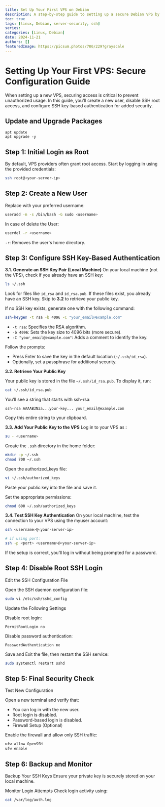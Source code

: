 ```yaml
---
title: Set Up Your First VPS on Debian
description: A step-by-step guide to setting up a secure Debian VPS by creating a new user, disabling root access, and enabling SSH key-based authentication.
toc: true
tags: [linux, Debian, server-security, ssh]
series:
categories: [Linux, Debian]
date: 2024-11-21
authors: []
featuredImage: https://picsum.photos/700/229?grayscale
---
```



# Setting Up Your First VPS: Secure Configuration Guide

When setting up a new VPS, securing access is critical to prevent unauthorized usage. In this guide, you'll create a new user, disable SSH root access, and configure SSH key-based authentication for added security.

## Update and Upgrade Packages

```
apt update
apt upgrade -y
```

## Step 1: Initial Login as Root

By default, VPS providers often grant root access. Start by logging in using the provided credentials:

```bash
ssh root@<your-server-ip>
```

## Step 2: Create a New User

Replace <username> with your preferred username:

```bash
useradd -m -s /bin/bash -G sudo <username>
```

In case of delete the User:

```bash
userdel -r <username>
```

`-r`: Removes the user's home directory.

## Step 3: Configure SSH Key-Based Authentication

**3.1. Generate an SSH Key Pair (Local Machine)**
On your local machine (not the VPS), check if you already have an SSH key:

```bash
ls ~/.ssh
```

Look for files like `id_rsa` and `id_rsa.pub`. If these files exist, you already have an SSH key. Skip to **3.2** to retrieve your public key.

If no SSH key exists, generate one with the following command:

```bash
ssh-keygen -t rsa -b 4096 -C "your_email@example.com"
```

- `-t rsa`: Specifies the RSA algorithm.
- `-b 4096`: Sets the key size to 4096 bits (more secure).
- `-C "your_email@example.com"`: Adds a comment to identify the key.

Follow the prompts:

- Press Enter to save the key in the default location (`~/.ssh/id_rsa`).
- Optionally, set a passphrase for additional security.

**3.2. Retrieve Your Public Key**

Your public key is stored in the file `~/.ssh/id_rsa.pub`. To display it, run:

```bash
cat ~/.ssh/id_rsa.pub
```

You’ll see a string that starts with ssh-rsa:

```text
ssh-rsa AAAAB3Nza...your-key... your_email@example.com
```

Copy this entire string to your clipboard.

**3.3. Add Your Public Key to the VPS**
Log in to your VPS as <username>:

```bash
su - <username>
```

Create the `.ssh` directory in the home folder:

```bash
mkdir -p ~/.ssh
chmod 700 ~/.ssh
```

Open the authorized_keys file:

```bash
vi ~/.ssh/authorized_keys
```

Paste your public key into the file and save it.

Set the appropriate permissions:

```bash
chmod 600 ~/.ssh/authorized_keys
```

**3.4. Test SSH Key Authentication**
On your local machine, test the connection to your VPS using the myuser account:

```bash
ssh <username>@<your-server-ip>

# if using port:
ssh -p <port> <username>@<your-server-ip>
```

If the setup is correct, you’ll log in without being prompted for a password.

## Step 4: Disable Root SSH Login

Edit the SSH Configuration File

Open the SSH daemon configuration file:

```bash
sudo vi /etc/ssh/sshd_config
```

Update the Following Settings

Disable root login:

```text
PermitRootLogin no
```

Disable password authentication:

```text
PasswordAuthentication no
```

Save and Exit the file, then restart the SSH service:

```bash
sudo systemctl restart sshd
```

## Step 5: Final Security Check

Test New Configuration

Open a new terminal and verify that:

- You can log in with the new user.
- Root login is disabled.
- Password-based login is disabled.
- Firewall Setup (Optional)

Enable the firewall and allow only SSH traffic:

```bash
ufw allow OpenSSH
ufw enable
```

## Step 6: Backup and Monitor

Backup Your SSH Keys Ensure your private key is securely stored on your local machine.

Monitor Login Attempts Check login activity using:

```bash
cat /var/log/auth.log
```

